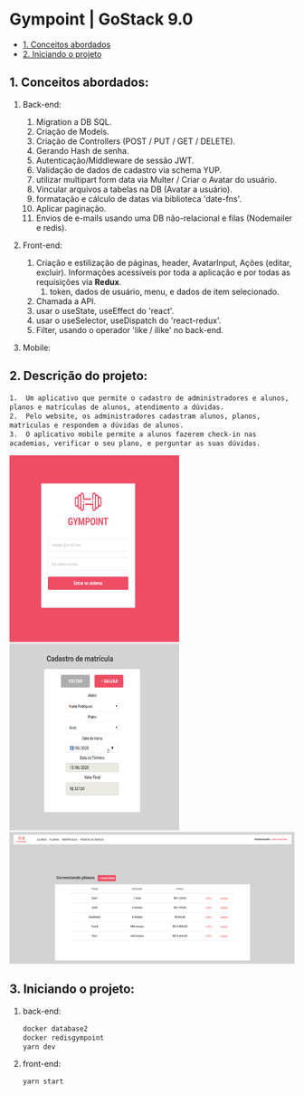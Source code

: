 # Gympoint | GoStack 9.0

* [1. Conceitos abordados](#1-Conceitos)
* [2. Iniciando o projeto](#2-Iniciando)

## 1. Conceitos abordados:

  1.  Back-end:
      1.  Migration a DB SQL.
      2.  Criação de Models.
      3.  Criação de Controllers (POST / PUT / GET / DELETE).
      4.  Gerando Hash de senha.
      5.  Autenticação/Middleware de sessão JWT.
      6.  Validação de dados de cadastro via schema YUP.
      7.  utilizar multipart form data via Multer / Criar o Avatar do usuário.
      8.  Vincular arquivos a tabelas na DB (Avatar a usuário).
      9.  formatação e cálculo de datas via biblioteca 'date-fns'.
      10.  Aplicar paginação.
      11.  Envios de e-mails usando uma DB não-relacional e filas (Nodemailer e redis).
  
  2.  Front-end:
      1.  Criação e estilização de páginas, header, AvatarInput, Ações (editar, excluir). Informações acessíveis por toda a aplicação e por todas as requisições via **Redux**.
          1.  token, dados de usuário, menu, e dados de item selecionado.
      2.  Chamada a API.
      3.  usar o useState, useEffect do 'react'.
      4.  usar o useSelector, useDispatch do 'react-redux'.
      5.  Filter, usando o operador 'like / ilike' no back-end.
  
  3.  Mobile:

## 2. Descrição do projeto:

    1.  Um aplicativo que permite o cadastro de administradores e alunos, planos e matrículas de alunos, atendimento a dúvidas.
    2.  Pelo website, os administradores cadastram alunos, planos, matriculas e respondem a dúvidas de alunos.
    3.  O aplicativo mobile permite a alunos fazerem check-in nas academias, verificar o seu plano, e perguntar as suas dúvidas.

<div display="flex" flex-direction="row" justify-content="space-between">
  <img src="https://github.com/MaisDennis/GoStack-GymPoint/blob/master/images/signIn.png" alt="SignIn" width="300" height="330">

  <img src="https://github.com/MaisDennis/GoStack-GymPoint/blob/master/images/EnrollCreate.png" alt="EnrollCreate" width="300" height="330">

  <img src="https://github.com/MaisDennis/GoStack-GymPoint/blob/master/images/PlanList.png" alt="PlanList" width="600" height="auto">
</div>


## 3. Iniciando o projeto:

  1.  back-end:
      ```
      docker database2
      docker redisgympoint
      yarn dev
      ```
  2.  front-end:
      ```
      yarn start
      ```
     
